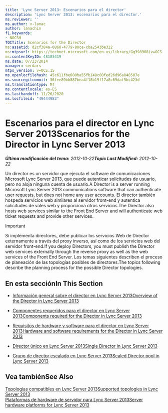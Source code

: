 ```yaml
---
title: 'Lync Server 2013: Escenarios para el director'
description: 'Lync Server 2013: escenarios para el director.'
ms.reviewer: ''
ms.author: v-lanac
author: lanachin
f1.keywords:
- NOCSH
TOCTitle: Scenarios for the Director
ms:assetid: d2cf384a-0860-4779-80ce-cba2543be322
ms:mtpsurl: https://technet.microsoft.com/en-us/library/Gg398908(v=OCS.15)
ms:contentKeyID: 48185419
ms.date: 07/23/2014
manager: serdars
mtps_version: v=OCS.15
ms.openlocfilehash: 45c611fbe680ba55fb148c08fed26d96a848507e
ms.sourcegitcommit: 36fee89bb887bea4f18b19f17a8c69daf5bc423d
ms.translationtype: MT
ms.contentlocale: es-ES
ms.lasthandoff: 11/26/2020
ms.locfileid: "49444983"
---
```

# <a name="scenarios-for-the-director-in-lync-server-2013"></a><span data-ttu-id="f5aea-103">Escenarios para el director en Lync Server 2013</span><span class="sxs-lookup"><span data-stu-id="f5aea-103">Scenarios for the Director in Lync Server 2013</span></span>

<div data-xmlns="http://www.w3.org/1999/xhtml">

<div class="topic" data-xmlns="http://www.w3.org/1999/xhtml" data-msxsl="urn:schemas-microsoft-com:xslt" data-cs="https://msdn.microsoft.com/">

<div data-asp="https://msdn2.microsoft.com/asp">



</div>

<div id="mainSection">

<div id="mainBody"><span data-ttu-id="f5aea-104">

<span> </span></span><span class="sxs-lookup"><span data-stu-id="f5aea-104">

<span> </span></span></span>

<span data-ttu-id="f5aea-105">_**Última modificación del tema:** 2012-10-22_</span><span class="sxs-lookup"><span data-stu-id="f5aea-105">_**Topic Last Modified:** 2012-10-22_</span></span>

<span data-ttu-id="f5aea-106">Un director es un servidor que ejecuta el software de comunicaciones Microsoft Lync Server 2013, que puede autenticar solicitudes de usuario, pero no aloja ninguna cuenta de usuario.</span><span class="sxs-lookup"><span data-stu-id="f5aea-106">A Director is a server running Microsoft Lync Server 2013 communications software that can authenticate user requests, but does not home any user accounts.</span></span> <span data-ttu-id="f5aea-107">El director también hospeda servicios web similares al servidor front-end y autentica solicitudes de vales web y proporciona otros servicios.</span><span class="sxs-lookup"><span data-stu-id="f5aea-107">The Director also hosts web services similar to the Front End Server and will authenticate web ticket requests and provide other services.</span></span>

<div>


> [!IMPORTANT]  
> <span data-ttu-id="f5aea-108">Si implementa directores, debe publicar los servicios Web de Director externamente a través del proxy inverso, así como de los servicios web del servidor front-end.</span><span class="sxs-lookup"><span data-stu-id="f5aea-108">If you deploy Directors, you must publish the Director web services externally through the reverse proxy as well as the web services of the Front End Server.</span></span> <span data-ttu-id="f5aea-109">Los temas siguientes describen el proceso de planeación de las topologías posibles de directores.</span><span class="sxs-lookup"><span data-stu-id="f5aea-109">The topics following describe the planning process for the possible Director topologies.</span></span>



</div>

<div>

## <a name="in-this-section"></a><span data-ttu-id="f5aea-110">En esta sección</span><span class="sxs-lookup"><span data-stu-id="f5aea-110">In This Section</span></span>

  - [<span data-ttu-id="f5aea-111">Información general sobre el director en Lync Server 2013</span><span class="sxs-lookup"><span data-stu-id="f5aea-111">Overview of the Director in Lync Server 2013</span></span>](lync-server-2013-overview-of-the-director.md)

  - [<span data-ttu-id="f5aea-112">Componentes requeridos para el director en Lync Server 2013</span><span class="sxs-lookup"><span data-stu-id="f5aea-112">Components required for the Director in Lync Server 2013</span></span>](lync-server-2013-components-required-for-the-director.md)

  - [<span data-ttu-id="f5aea-113">Requisitos de hardware y software para el director en Lync Server 2013</span><span class="sxs-lookup"><span data-stu-id="f5aea-113">Hardware and software requirements for the Director in Lync Server 2013</span></span>](lync-server-2013-hardware-and-software-requirements-for-the-director.md)

  - [<span data-ttu-id="f5aea-114">Director único en Lync Server 2013</span><span class="sxs-lookup"><span data-stu-id="f5aea-114">Single Director in Lync Server 2013</span></span>](lync-server-2013-single-director.md)

  - [<span data-ttu-id="f5aea-115">Grupo de director escalado en Lync Server 2013</span><span class="sxs-lookup"><span data-stu-id="f5aea-115">Scaled Director pool in Lync Server 2013</span></span>](lync-server-2013-scaled-director-pool.md)

</div>

<div>

## <a name="see-also"></a><span data-ttu-id="f5aea-116">Vea también</span><span class="sxs-lookup"><span data-stu-id="f5aea-116">See Also</span></span>


[<span data-ttu-id="f5aea-117">Topologías compatibles en Lync Server 2013</span><span class="sxs-lookup"><span data-stu-id="f5aea-117">Supported topologies in Lync Server 2013</span></span>](lync-server-2013-supported-topologies.md)  
[<span data-ttu-id="f5aea-118">Plataformas de hardware de servidor para Lync Server 2013</span><span class="sxs-lookup"><span data-stu-id="f5aea-118">Server hardware platforms for Lync Server 2013</span></span>](lync-server-2013-server-hardware-platforms.md)  
  

<span data-ttu-id="f5aea-119"></div>

</div>

<span> </span>

</div>

</div>

</span><span class="sxs-lookup"><span data-stu-id="f5aea-119"></div>

</div>

<span> </span>

</div>

</div>

</span></span></div>

